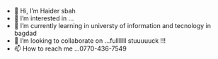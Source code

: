 - 👋 Hi, I’m Haider sbah
- 👀 I’m interested in ...
- 🌱 I’m currently learning in universty of information and tecnology in bagdad
- 💞️ I’m looking to collaborate on ...fulllllll stuuuuuck !!!
- 📫 How to reach me ...0770-436-7549

<!---
Tetane0m/Tetane0m is a ✨ special ✨ repository because its `README.md` (this file) appears on your GitHub profile.
You can click the Preview link to take a look at your changes.
--->
